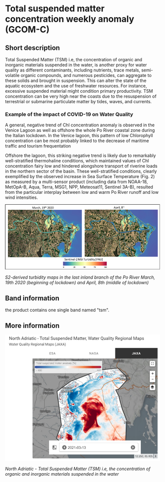 # Total suspended matter concentration weekly anomaly (GCOM-C)

## Short description
Total Suspended Matter (TSM) i.e, the concentration of organic and inorganic materials suspended in the water, is another proxy for water quality as different contaminants, including nutrients, trace metals, semi-volatile organic compounds, and numerous pesticides, can aggregate to these solids and brought in suspension. This can alter the state of the aquatic ecosystem and the use of freshwater resources. For instance, excessive suspended material might condition primary productivity. TSM concentration can be very high near the coasts due to the resuspension of terrestrial or submarine particulate matter by tides, waves, and currents.

### Example of the impact of COVID-19 on Water Quality
A general, negative trend of Chl concentration anomaly is observed in the Venice Lagoon as well as offshore the whole Po River coastal zone during the Italian lockdown. In the Venice lagoon, this pattern of low Chlorophyll concentration can be most probably linked to the decrease of maritime traffic and tourism frequentation

Offshore the lagoon, this striking negative trend is likely due to remarkably well-stratified thermohaline conditions, which maintained values of Chl concentration fairy low and hindered alongshore transport of riverine loads in the northern sector of the basin. These well-stratified conditions, clearly exemplified by the observed increase in Sea Surface Temperature (Fig. 2) as measured by a multi-sensor product (including data from NOAA-18, MetOpA-B, Aqua, Terra, MSG1, NPP, Meteosat11, Sentinel 3A-B), resulted from the particular interplay between low and warm Po River runoff and low wind intensities.

![Sentinel-2 MSI Turbidity](N3a2-Fig3.png)

*S2-derived turbidity maps in the last inland branch of the Po River March, 19th 2020 (beginning of lockdown) and April, 8th (middle of lockdown)*

## Band information
the product contains one single band named "tsm".

## More information
![North Adriatic - Total Suspended Matter](jaxa_tsmn.PNG)

*North Adriatic - Total Suspended Matter (TSM) i.e, the concentration of organic and inorganic materials suspended in the water*
